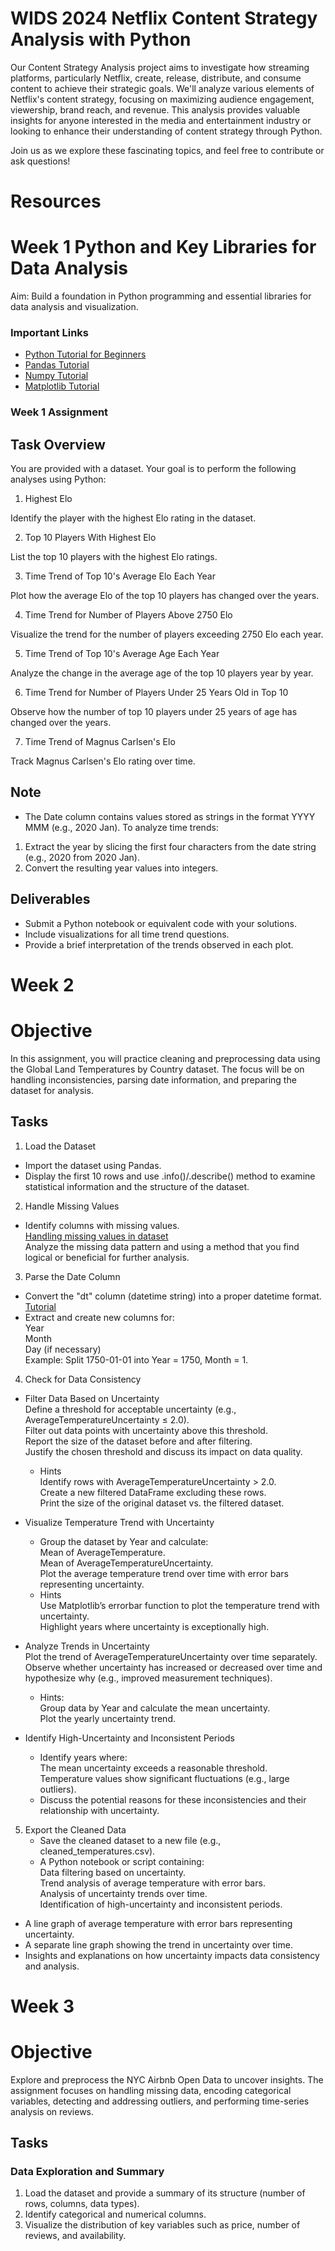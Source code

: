# WIDS 2024 Netflix Content Strategy Analysis with Python 
Our Content Strategy Analysis project aims to investigate how streaming platforms, particularly Netflix, create, release, distribute, and consume content to achieve their strategic goals. We'll analyze various elements of Netflix's content strategy, focusing on maximizing audience engagement, viewership, brand reach, and revenue. This analysis provides valuable insights for anyone interested in the media and entertainment industry or looking to enhance their understanding of content strategy through Python.

Join us as we explore these fascinating topics, and feel free to contribute or ask questions!

# Resources
# Week 1 Python and Key Libraries for Data Analysis
Aim: Build a foundation in Python programming and essential libraries for data analysis and visualization.

### Important Links
* [Python Tutorial for Beginners](https://youtu.be/vLqTf2b6GZw?feature=shared) <br/>
* [Pandas Tutorial](https://www.youtube.com/watch?v=vmEHCJofslg&t=767s) <br/>
* [Numpy Tutorial](https://youtu.be/QUT1VHiLmmI) <br/>
* [Matplotlib Tutorial](https://youtu.be/3Xc3CA655Y4?feature=shared) <br/>

### Week 1 Assignment
## Task Overview
You are provided with a dataset. Your goal is to perform the following analyses using Python: 
1. Highest Elo

Identify the player with the highest Elo rating in the dataset.

2. Top 10 Players With Highest Elo

List the top 10 players with the highest Elo ratings.

3. Time Trend of Top 10's Average Elo Each Year

Plot how the average Elo of the top 10 players has changed over the years.

4. Time Trend for Number of Players Above 2750 Elo

Visualize the trend for the number of players exceeding 2750 Elo each year.

5. Time Trend of Top 10's Average Age Each Year

Analyze the change in the average age of the top 10 players year by year.

6. Time Trend for Number of Players Under 25 Years Old in Top 10

Observe how the number of top 10 players under 25 years of age has changed over the years.

7. Time Trend of Magnus Carlsen's Elo

Track Magnus Carlsen's Elo rating over time.

## Note
* The Date column contains values stored as strings in the format YYYY MMM (e.g., 2020 Jan). To analyze time trends:
1. Extract the year by slicing the first four characters from the date string (e.g., 2020 from 2020 Jan).
2. Convert the resulting year values into integers.

## Deliverables
* Submit a Python notebook or equivalent code with your solutions.
* Include visualizations for all time trend questions.
* Provide a brief interpretation of the trends observed in each plot.

# Week 2
# Objective 
In this assignment, you will practice cleaning and preprocessing data using the Global Land Temperatures by Country dataset. The focus will be on handling inconsistencies, parsing date information, and preparing the dataset for analysis.

## Tasks
1. Load the Dataset
* Import the dataset using Pandas.
* Display the first 10 rows and use .info()/.describe() method to examine statistical information and the structure of the dataset.

2. Handle Missing Values
* Identify columns with missing values. <br/>
  [Handling missing values in dataset](https://youtu.be/uDr67HBIPz8?feature=shared) <br/>
  Analyze the missing data pattern and using a method that you find logical or beneficial for further analysis. <br/>

3. Parse the Date Column
* Convert the "dt" column (datetime string) into a proper datetime format.
  [Tutorial](https://youtu.be/fNzUhp5uHFY?feature=shared) <br/> 
* Extract and create new columns for: <br/>
  Year <br/>
  Month <br/>
  Day (if necessary) <br/>
  Example: Split 1750-01-01 into Year = 1750, Month = 1. <br/>

4. Check for Data Consistency
* Filter Data Based on Uncertainty <br/>
  Define a threshold for acceptable uncertainty (e.g., AverageTemperatureUncertainty ≤ 2.0). <br/>
  Filter out data points with uncertainty above this threshold. <br/>
  Report the size of the dataset before and after filtering. <br/>
  Justify the chosen threshold and discuss its impact on data quality. <br/>
  * Hints <br/>
    Identify rows with AverageTemperatureUncertainty > 2.0. <br/>
    Create a new filtered DataFrame excluding these rows. <br/>
    Print the size of the original dataset vs. the filtered dataset. <br/>

* Visualize Temperature Trend with Uncertainty <br/>
  * Group the dataset by Year and calculate: <br/>
   Mean of AverageTemperature. <br/>
   Mean of AverageTemperatureUncertainty. <br/>
   Plot the average temperature trend over time with error bars representing uncertainty. <br/>
   * Hints <br/>
     Use Matplotlib’s errorbar function to plot the temperature trend with uncertainty. <br/>
     Highlight years where uncertainty is exceptionally high. <br/>

* Analyze Trends in Uncertainty <br/>
  Plot the trend of AverageTemperatureUncertainty over time separately. <br/>
  Observe whether uncertainty has increased or decreased over time and hypothesize why (e.g., improved measurement techniques). <br/>
  * Hints: <br/>
    Group data by Year and calculate the mean uncertainty. <br/>
    Plot the yearly uncertainty trend. <br/>

* Identify High-Uncertainty and Inconsistent Periods <br/>
  * Identify years where: <br/>
    The mean uncertainty exceeds a reasonable threshold. <br/>
    Temperature values show significant fluctuations (e.g., large outliers). <br/>
  * Discuss the potential reasons for these inconsistencies and their relationship with uncertainty. <br/>
    
5. Export the Cleaned Data <br/>
   * Save the cleaned dataset to a new file (e.g., cleaned_temperatures.csv). <br/>
   * A Python notebook or script containing: <br/>
    Data filtering based on uncertainty. <br/>
    Trend analysis of average temperature with error bars. <br/>
    Analysis of uncertainty trends over time. <br/>
    Identification of high-uncertainty and inconsistent periods. <br/>
  * A line graph of average temperature with error bars representing uncertainty. <br/>
  * A separate line graph showing the trend in uncertainty over time. <br/>
  * Insights and explanations on how uncertainty impacts data consistency and analysis. <br/>

# Week 3
# Objective
Explore and preprocess the NYC Airbnb Open Data to uncover insights. The assignment focuses on handling missing data, encoding categorical variables, detecting and addressing outliers, and performing time-series analysis on reviews.

## Tasks <br/>
### Data Exploration and Summary <br/>
  1. Load the dataset and provide a summary of its structure (number of rows, columns, data types).<br/>
  2. Identify categorical and numerical columns.<br/>
  3. Visualize the distribution of key variables such as price, number of reviews, and availability.<br/>
